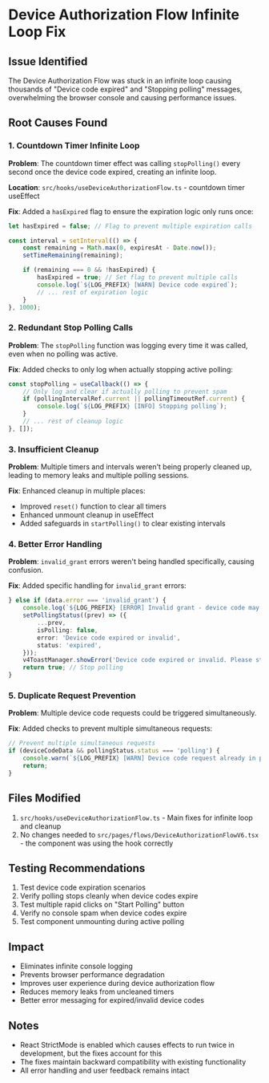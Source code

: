 # Device Authorization Flow Infinite Loop Fix

## Issue Identified
The Device Authorization Flow was stuck in an infinite loop causing thousands of "Device code expired" and "Stopping polling" messages, overwhelming the browser console and causing performance issues.

## Root Causes Found

### 1. Countdown Timer Infinite Loop
**Problem**: The countdown timer effect was calling `stopPolling()` every second once the device code expired, creating an infinite loop.

**Location**: `src/hooks/useDeviceAuthorizationFlow.ts` - countdown timer useEffect

**Fix**: Added a `hasExpired` flag to ensure the expiration logic only runs once:
```typescript
let hasExpired = false; // Flag to prevent multiple expiration calls

const interval = setInterval(() => {
    const remaining = Math.max(0, expiresAt - Date.now());
    setTimeRemaining(remaining);

    if (remaining === 0 && !hasExpired) {
        hasExpired = true; // Set flag to prevent multiple calls
        console.log(`${LOG_PREFIX} [WARN] Device code expired`);
        // ... rest of expiration logic
    }
}, 1000);
```

### 2. Redundant Stop Polling Calls
**Problem**: The `stopPolling` function was logging every time it was called, even when no polling was active.

**Fix**: Added checks to only log when actually stopping active polling:
```typescript
const stopPolling = useCallback(() => {
    // Only log and clear if actually polling to prevent spam
    if (pollingIntervalRef.current || pollingTimeoutRef.current) {
        console.log(`${LOG_PREFIX} [INFO] Stopping polling`);
    }
    // ... rest of cleanup logic
}, []);
```

### 3. Insufficient Cleanup
**Problem**: Multiple timers and intervals weren't being properly cleaned up, leading to memory leaks and multiple polling sessions.

**Fix**: Enhanced cleanup in multiple places:
- Improved `reset()` function to clear all timers
- Enhanced unmount cleanup in useEffect
- Added safeguards in `startPolling()` to clear existing intervals

### 4. Better Error Handling
**Problem**: `invalid_grant` errors weren't being handled specifically, causing confusion.

**Fix**: Added specific handling for `invalid_grant` errors:
```typescript
} else if (data.error === 'invalid_grant') {
    console.log(`${LOG_PREFIX} [ERROR] Invalid grant - device code may be expired or invalid`);
    setPollingStatus((prev) => ({
        ...prev,
        isPolling: false,
        error: 'Device code expired or invalid',
        status: 'expired',
    }));
    v4ToastManager.showError('Device code expired or invalid. Please start over.');
    return true; // Stop polling
}
```

### 5. Duplicate Request Prevention
**Problem**: Multiple device code requests could be triggered simultaneously.

**Fix**: Added checks to prevent multiple simultaneous requests:
```typescript
// Prevent multiple simultaneous requests
if (deviceCodeData && pollingStatus.status === 'polling') {
    console.warn(`${LOG_PREFIX} [WARN] Device code request already in progress`);
    return;
}
```

## Files Modified
1. `src/hooks/useDeviceAuthorizationFlow.ts` - Main fixes for infinite loop and cleanup
2. No changes needed to `src/pages/flows/DeviceAuthorizationFlowV6.tsx` - the component was using the hook correctly

## Testing Recommendations
1. Test device code expiration scenarios
2. Verify polling stops cleanly when device codes expire
3. Test multiple rapid clicks on "Start Polling" button
4. Verify no console spam when device codes expire
5. Test component unmounting during active polling

## Impact
- Eliminates infinite console logging
- Prevents browser performance degradation
- Improves user experience during device authorization flow
- Reduces memory leaks from uncleaned timers
- Better error messaging for expired/invalid device codes

## Notes
- React StrictMode is enabled which causes effects to run twice in development, but the fixes account for this
- The fixes maintain backward compatibility with existing functionality
- All error handling and user feedback remains intact